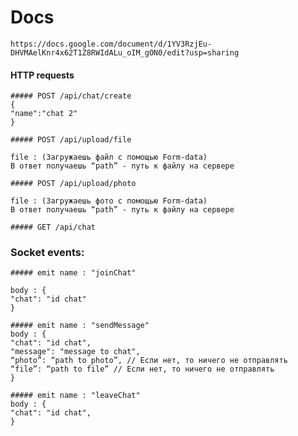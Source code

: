 # Docs
```https://docs.google.com/document/d/1YV3RzjEu-DHVMAelKnr4x62T1Z8RWIdALu_oIM_gON0/edit?usp=sharing```




#### HTTP requests




```
##### POST /api/chat/create
{
"name":"chat 2"
}
```




```
##### POST /api/upload/file

file : (Загружаешь файл с помощью Form-data)
В ответ получаешь “path” - путь к файлу на сервере
```


```
##### POST /api/upload/photo

file : (Загружаешь фото с помощью Form-data)
В ответ получаешь “path” - путь к файлу на сервере
```


```
##### GET /api/chat
```








### Socket events:



```
##### emit name : "joinChat"

body : {
"chat": "id chat"
}
```


```
##### emit name : "sendMessage"
body : {
"chat": "id chat",
"message": "message to chat",
“photo”: “path to photo”, // Если нет, то ничего не отправлять
“file”: “path to file” // Если нет, то ничего не отправлять
}
```

```
##### emit name : "leaveChat"
body : {
"chat": "id chat",
}
```




